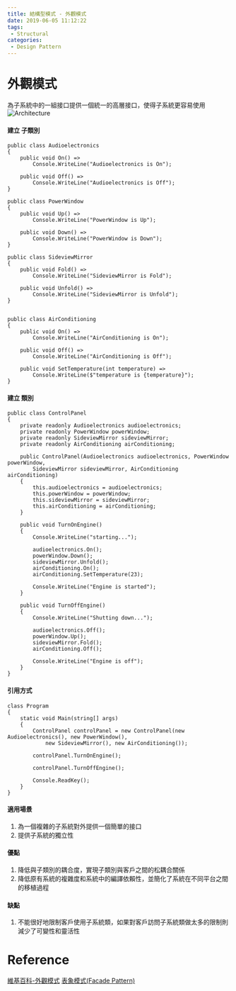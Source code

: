 ```yaml
---
title: 結構型模式 - 外觀模式
date: 2019-06-05 11:12:22
tags:
 - Structural
categories: 
 - Design Pattern
---
```


# 外觀模式
為子系統中的一組接口提供一個統一的高層接口，使得子系統更容易使用
![Architecture](1.png)

#### 建立 子類別
    public class Audioelectronics
    {
        public void On() =>
            Console.WriteLine("Audioelectronics is On");

        public void Off() =>
            Console.WriteLine("Audioelectronics is Off");
    }

    public class PowerWindow
    {
        public void Up() =>
            Console.WriteLine("PowerWindow is Up");

        public void Down() =>
            Console.WriteLine("PowerWindow is Down");
    }

    public class SideviewMirror
    {
        public void Fold() =>
            Console.WriteLine("SideviewMirror is Fold");

        public void Unfold() =>
            Console.WriteLine("SideviewMirror is Unfold");
    }


    public class AirConditioning
    {
        public void On() => 
            Console.WriteLine("AirConditioning is On");

        public void Off() => 
            Console.WriteLine("AirConditioning is Off");

        public void SetTemperature(int temperature) => 
            Console.WriteLine($"temperature is {temperature}");
    }

#### 建立 類別
    public class ControlPanel
    {
        private readonly Audioelectronics audioelectronics;
        private readonly PowerWindow powerWindow;
        private readonly SideviewMirror sideviewMirror;
        private readonly AirConditioning airConditioning;

        public ControlPanel(Audioelectronics audioelectronics, PowerWindow powerWindow,
            SideviewMirror sideviewMirror, AirConditioning airConditioning)
        {
            this.audioelectronics = audioelectronics;
            this.powerWindow = powerWindow;
            this.sideviewMirror = sideviewMirror;
            this.airConditioning = airConditioning;
        }

        public void TurnOnEngine()
        {
            Console.WriteLine("starting...");

            audioelectronics.On();
            powerWindow.Down();
            sideviewMirror.Unfold();
            airConditioning.On();
            airConditioning.SetTemperature(23);

            Console.WriteLine("Engine is started");
        }

        public void TurnOffEngine()
        {
            Console.WriteLine("Shutting down...");

            audioelectronics.Off();
            powerWindow.Up();
            sideviewMirror.Fold();
            airConditioning.Off();

            Console.WriteLine("Engine is off");
        }
    }

#### 引用方式
    class Program
    {
        static void Main(string[] args)
        {
            ControlPanel controlPanel = new ControlPanel(new Audioelectronics(), new PowerWindow(), 
                new SideviewMirror(), new AirConditioning());

            controlPanel.TurnOnEngine();

            controlPanel.TurnOffEngine();

            Console.ReadKey();
        }
    }

#### 適用場景
1. 為一個複雜的子系統對外提供一個簡單的接口
2. 提供子系統的獨立性

#### 優點
1. 降低與子類別的耦合度，實現子類別與客戶之間的松耦合關係
2. 降低原有系統的複雜度和系統中的編譯依賴性，並簡化了系統在不同平台之間的移植過程

#### 缺點
1. 不能很好地限制客戶使用子系統類，如果對客戶訪問子系統類做太多的限制則減少了可變性和靈活性

# Reference
[維基百科-外觀模式](https://zh.wikipedia.org/wiki/%E5%A4%96%E8%A7%80%E6%A8%A1%E5%BC%8F)
[表象模式(Facade Pattern)](https://dotblogs.com.tw/pin0513/2010/11/01/18721)